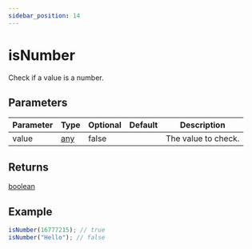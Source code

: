 ```yaml
---
sidebar_position: 14
---
```


# isNumber

Check if a value is a number.

## Parameters

| Parameter | Type                                                                     | Optional | Default | Description         |
| --------- | ------------------------------------------------------------------------ | -------- | ------- | ------------------- |
| value     | [any](https://www.typescriptlang.org/docs/handbook/basic-types.html#any) | false    |         | The value to check. |

## Returns

[boolean](https://developer.mozilla.org/en-US/docs/Web/JavaScript/Reference/Global_Objects/Boolean)

## Example

```js
isNumber(16777215); // true
isNumber("Hello"); // false
```
